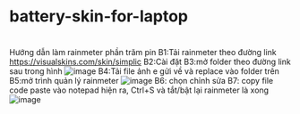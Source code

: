 # battery-skin-for-laptop
#
Hướng dẫn làm rainmeter phần trăm pin
B1:Tải rainmeter theo đường link https://visualskins.com/skin/simplic
B2:Cài đặt
B3:mở folder theo đường link sau trong hình
 ![image](https://user-images.githubusercontent.com/85268899/148028694-bc717f6c-4538-4f06-b1ca-d4434509437f.png)
B4:Tải file ảnh e gửi về và replace vào folder trên
B5:mở trình quản lý rainmeter
![image](https://user-images.githubusercontent.com/85268899/148028734-fee6842d-ceb9-45ae-95cd-03c9c899a523.png)
B6: chọn chỉnh sửa
B7: copy file code paste vào notepad hiện ra, Ctrl+S và tắt/bật lại rainmeter là xong
![image](https://user-images.githubusercontent.com/85268899/148028777-90daaa6c-84e8-455e-8098-c3fb9da6f51a.png)


 


